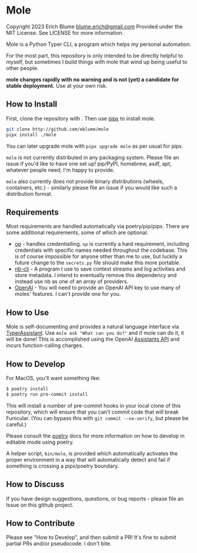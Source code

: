 Mole
=======================
Copyright 2023 Erich Blume <blume.erich@gmail.com>
Provided under the MIT License. See LICENSE for more information.

Mole is a Python Typer CLI, a program which helps my personal automation.

For the most part, this repository is only intended to be directly helpful to myself, but sometimes I build things with
mole that wind up being useful to other people.

**mole changes rapidly with no warning and is not (yet) a candidate for stable deployment.** Use at your own risk.


How to Install
--------------

First, clone the repository with . Then use [pipx](https://pypa.github.io/pipx/) to install mole.

```bash
git clone http://github.com/eblume/mole
pipx install ./mole
```

You can later upgrade mole with `pipx upgrade mole` as per usual for pipx.

`mole` is not currently distributed in any packaging system. Please file an issue if you'd like to have one set up!
pip/PyPI, homebrew, asdf, apt, whatever people need, I'm happy to provide.

`mole` also currently does not provide binary distributions (wheels, containers, etc.) - similarly please file an issue
if you would like such a distribution format.


Requirements
------------
Most requirements are handled automatically via poetry/pip/pipx. There are some additional requirements, some of which
are optional.

* [op](https://developer.1password.com/docs/cli/get-started/) - handles credentialling. `op` is currently a hard
    requirement, including credentials with specific names needed throughout the codebase. This is of course impossible
    for anyone other than me to use, but luckily a future change to the `secrets.py` file should make this more
    portable.
* [nb-cli](https://github.com/xwmx/nb) - A program I use to save context streams and log activities and store metadata.
    I intend to eventually remove this dependency and instead use nb as one of an array of providers.
* [OpenAI](http://openai.com) - You will need to provide an OpenAI API key to use many of moles' features. I can't
    provide one for you.


How to Use
----------
Mole is self-documenting and provides a natural language interface via
[TyperAssistant](https://github.come/eblume/TyperAssistant). Use `mole ask "What can you do?"` and if mole can do it, it will be done! This is accomplished using the OpenAI [Assistants API](https://platform.openai.com/docs/assistants/overview) and incurs function-calling charges.

How to Develop
--------------

For MacOS, you'll want something like:

```bash
$ poetry install
$ poetry run pre-commit install
```

This will install a number of pre-commit hooks in your local clone of this
repository, which will ensure that you can't commit code that will break
Funicular. (You can bypass this with `git commit --no-verify`, but please be
careful.)

Please consult the [poetry](https://python-poetry.org/) docs for more information on how to develop in editable mode
using poetry.

A helper script, `bin/mole`, is provided which automatically activates the proper environment in a way that will
automatically detect and fail if something is crossing a pipx/poetry boundary.

How to Discuss
--------------

If you have design suggestions, questions, or bug reports - please file an
Issue on this github project.

How to Contribute
-----------------

Please see "How to Develop", and then submit a PR! It's fine to submit partial
PRs and/or pseudocode. I don't bite.
